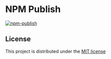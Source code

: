 # NPM Publish

[![npm-publish](https://github.com/savi2w/npm-publish/workflows/npm-publish/badge.svg?branch=main)](https://github.com/savi2w/npm-publish/actions)

## License

This project is distributed under the [MIT license](LICENSE)
